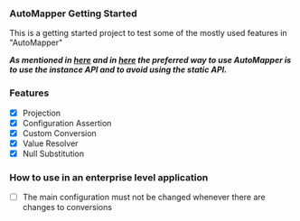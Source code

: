 ### AutoMapper Getting Started
This is a getting started project to test some of the mostly used features in "AutoMapper"

**_As mentioned in [here](https://lostechies.com/jimmybogard/2016/01/21/removing-the-static-api-from-automapper/) and in [here](https://github.com/AutoMapper/AutoMapper/wiki/Static-and-Instance-API) 
the preferred way to use AutoMapper is to use the instance API and to avoid using the static API._**

### Features
- [x] Projection
- [x] Configuration Assertion
- [x] Custom Conversion
- [x] Value Resolver
- [x] Null Substitution

### How to use in an enterprise level application
- [ ] The main configuration must not be changed whenever there are changes to conversions